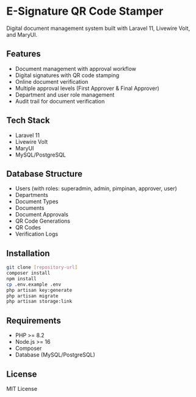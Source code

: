# E-Signature QR Code Stamper

Digital document management system built with Laravel 11, Livewire Volt, and MaryUI.

## Features

- Document management with approval workflow
- Digital signatures with QR code stamping
- Online document verification
- Multiple approval levels (First Approver & Final Approver)
- Department and user role management
- Audit trail for document verification

## Tech Stack

- Laravel 11
- Livewire Volt
- MaryUI
- MySQL/PostgreSQL

## Database Structure

- Users (with roles: superadmin, admin, pimpinan, approver, user)
- Departments
- Document Types
- Documents
- Document Approvals
- QR Code Generations
- QR Codes
- Verification Logs

## Installation

```bash
git clone [repository-url]
composer install
npm install
cp .env.example .env
php artisan key:generate
php artisan migrate
php artisan storage:link
```

## Requirements

- PHP >= 8.2
- Node.js >= 16
- Composer
- Database (MySQL/PostgreSQL)

## License

MIT License
